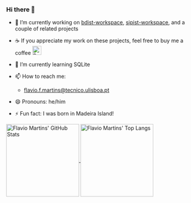 ### Hi there 👋

- 🔭 I’m currently working on [bdist-workspace](https://github.com/bdist/bdist-workspace), [sipist-workspace](https://github.com/sipist/sipist-workspace), and a couple of related projects
  
- ☕ If you appreciate my work on these projects, feel free to buy me a coffee <a href='https://ko-fi.com/T6T115HEB9' target='_blank'><img alt='Buy Me a Coffee at ko-fi.com' height='24' style='border:0px;height:24px;' src='https://storage.ko-fi.com/cdn/kofi5.png?v=6' border='0' /></a>

- 🌱 I’m currently learning SQLite

- 📫 How to reach me:
  - flavio.f.martins@tecnico.ulisboa.pt

- 😄 Pronouns: he/him
  
- ⚡ Fun fact: I was born in Madeira Island!

<a href="https://github.com/anuraghazra/github-readme-stats">
  <img alt="Flavio Martins' GitHub Stats" height=195 align="center" src="https://github-readme-stats.vercel.app/api?username=flaviomartins&show_icons=true&theme=transparent&include_all_commits=true" />
</a>
<a href="https://github.com/anuraghazra/github-readme-stats">
  <img alt="Flavio Martins' Top Langs" height=195 align="center" src="https://github-readme-stats.vercel.app/api/top-langs?username=flaviomartins&show_icons=true&layout=compact&langs_count=9" />
</a>
